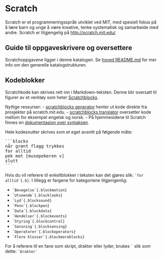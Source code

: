 # Scratch

Scratch er et programmeringsspråk utviklet ved MIT, med spesiell fokus
på å lære barn og unge å være kreative, tenke systematisk og samarbeide
med andre. Scratch er tilgjengelig på <http://scratch.mit.edu/>.

## Guide til oppgaveskrivere og oversettere

Scratchoppgavene ligger i denne katalogen. Se [hoved
README.md](/README.md#filstruktur-og-formatering) for mer info om den
generelle katalogstrukturen.

## Kodeblokker

Scratchkode kan skrives rett inn i Markdown-teksten. Denne blir oversatt
til figurer av et verktøy som heter
[Scratchblocks](https://github.com/tjvr/scratchblocks).

Nyttige ressurser: - [scratchblocks
generator](http://scratchblocks.github.io/generator/) henter ut kode
direkte fra prosjekter på scratch.mit.edu. - [scratchblocks
translator](http://scratchblocks.github.io/translator/) oversetter kode
mellom for eksempel engelsk og norsk. - På hjemmesidene til Scratch
finnes en [dokumentasjon over
syntaksen](http://wiki.scratch.mit.edu/wiki/Block_Plugin/Syntax).

Hele kodesnutter skrives som et eget avsnitt på følgende måte:

<pre>
```blocks
når grønt flagg trykkes
for alltid
pek mot [musepekeren v]
slutt
```
</pre>
Hvis du vil referere til enkeltblokker i teksten kan det gjøres slik:
`` `for alltid`{.b} ``. I tillegg er fargene for kategoriene
tilgjengenlig:

-   `` `Bevegelse`{.blockmotion} ``
-   `` `Utseende`{.blocklooks} ``
-   `` `Lyd`{.blocksound} ``
-   `` `Penn`{.blockpen} ``
-   `` `Data`{.blockdata} ``
-   `` `Hendelser`{.blockevents} ``
-   `` `Styring`{.blockcontrol} ``
-   `` `Sansning`{.blocksensing} ``
-   `` `Operatorer`{.blockoperators} ``
-   `` `Flere klosser`{.blockmoreblocks} ``

For å referere til en fane som skript, drakter eller lyder, brukes
`` ` `` slik som dette: `` `Drakter` ``
